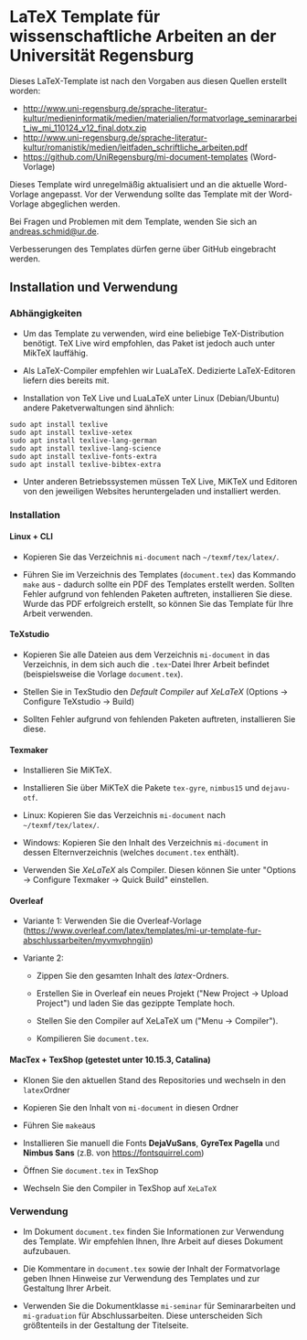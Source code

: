 # LaTeX Template für wissenschaftliche Arbeiten an der Universität Regensburg

Dieses LaTeX-Template ist nach den Vorgaben aus diesen Quellen erstellt worden:    
- http://www.uni-regensburg.de/sprache-literatur-kultur/medieninformatik/medien/materialien/formatvorlage_seminararbeit_iw_mi_110124_v12_final.dotx.zip    
- http://www.uni-regensburg.de/sprache-literatur-kultur/romanistik/medien/leitfaden_schriftliche_arbeiten.pdf
- https://github.com/UniRegensburg/mi-document-templates (Word-Vorlage)

Dieses Template wird unregelmäßig aktualisiert und an die aktuelle Word-Vorlage angepasst. Vor der Verwendung sollte das Template mit der Word-Vorlage abgeglichen werden.

Bei Fragen und Problemen mit dem Template, wenden Sie sich an andreas.schmid@ur.de.

Verbesserungen des Templates dürfen gerne über GitHub eingebracht werden.

## Installation und Verwendung

### Abhängigkeiten

- Um das Template zu verwenden, wird eine beliebige TeX-Distribution benötigt. TeX Live wird empfohlen, das Paket ist jedoch auch unter MikTeX lauffähig.

- Als LaTeX-Compiler empfehlen wir LuaLaTeX. Dedizierte LaTeX-Editoren liefern dies bereits mit.

- Installation von TeX Live und LuaLaTeX unter Linux (Debian/Ubuntu) andere Paketverwaltungen sind ähnlich:

```
sudo apt install texlive
sudo apt install texlive-xetex
sudo apt install texlive-lang-german
sudo apt install texlive-lang-science
sudo apt install texlive-fonts-extra
sudo apt install texlive-bibtex-extra
```

- Unter anderen Betriebssystemen müssen TeX Live, MiKTeX und Editoren von den jeweiligen Websites heruntergeladen und installiert werden.

### Installation

#### Linux + CLI

- Kopieren Sie das Verzeichnis ```mi-document``` nach ```~/texmf/tex/latex/```.

- Führen Sie im Verzeichnis des Templates (```document.tex```) das Kommando ```make``` aus - dadurch sollte ein PDF des Templates erstellt werden. Sollten Fehler aufgrund von fehlenden Paketen auftreten, installieren Sie diese. Wurde das PDF erfolgreich erstellt, so können Sie das Template für Ihre Arbeit verwenden.

#### TeXstudio

- Kopieren Sie alle Dateien aus dem Verzeichnis ```mi-document``` in das Verzeichnis, in dem sich auch die ```.tex```-Datei Ihrer Arbeit befindet (beispielsweise die Vorlage ```document.tex```).

- Stellen Sie in TexStudio den *Default Compiler* auf *XeLaTeX* (Options -> Configure TeXstudio -> Build)

- Sollten Fehler aufgrund von fehlenden Paketen auftreten, installieren Sie diese.

#### Texmaker

- Installieren Sie MiKTeX.

- Installieren Sie über MiKTeX die Pakete ```tex-gyre```, ```nimbus15``` und ```dejavu-otf```.

- Linux: Kopieren Sie das Verzeichnis ```mi-document``` nach ```~/texmf/tex/latex/```.

- Windows: Kopieren Sie den Inhalt des Verzeichnis ```mi-document``` in dessen Elternverzeichnis (welches ```document.tex``` enthält).

- Verwenden Sie *XeLaTeX* als Compiler. Diesen können Sie unter "Options -> Configure Texmaker -> Quick Build" einstellen.

#### Overleaf

- Variante 1: Verwenden Sie die Overleaf-Vorlage (https://www.overleaf.com/latex/templates/mi-ur-template-fur-abschlussarbeiten/myvmvphngjjn)

- Variante 2:

  - Zippen Sie den gesamten Inhalt des *latex*-Ordners.

  - Erstellen Sie in Overleaf ein neues Projekt ("New Project -> Upload Project") und laden Sie das gezippte Template hoch.

  - Stellen Sie den Compiler auf XeLaTeX um ("Menu -> Compiler").

  - Kompilieren Sie ```document.tex```.


#### MacTex + TexShop (getestet unter 10.15.3, Catalina)

- Klonen Sie den aktuellen Stand des Repositories und wechseln in den ```latex```Ordner

- Kopieren Sie den Inhalt von ```mi-document``` in diesen Ordner

- Führen Sie ```make```aus

- Installieren Sie manuell die Fonts **DejaVuSans**, **GyreTex Pagella** und **Nimbus Sans** (z.B. von https://fontsquirrel.com)

- Öffnen Sie ```document.tex``` in TexShop

- Wechseln Sie den Compiler in TexShop auf ```XeLaTeX```

### Verwendung

- Im Dokument ```document.tex``` finden Sie Informationen zur Verwendung des Template. Wir empfehlen Ihnen, Ihre Arbeit auf dieses Dokument aufzubauen.

- Die Kommentare in ```document.tex``` sowie der Inhalt der Formatvorlage geben Ihnen Hinweise zur Verwendung des Templates und zur Gestaltung Ihrer Arbeit.

- Verwenden Sie die Dokumentklasse ```mi-seminar``` für Seminararbeiten und ```mi-graduation``` für Abschlussarbeiten. Diese unterscheiden Sich größtenteils in der Gestaltung der Titelseite.
